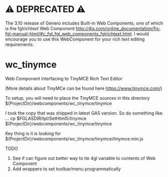 # :warning: DEPRECATED :warning:

The 3.10 release of Genero includes Built-in Web Components, one of which is the fglrichtext Web Component http://4js.com/online_documentation/fjs-fgl-manual-html/#c_fgl_fgl_web_components_fglrichtext.html.  I would encourage you to use this WebComponent for your rich text editing requirements.


# wc_tinymce
Web Component interfacing to TinyMCE Rich Text Editor

(More details about TinyMCe can be found here https://www.tinymce.com/)

To setup, you will need to place the TinyMCE sources in this directory 
$(ProjectDir)/webcomponents/wc_tinymce/tinymce

I took the copy that was shipped in latest GAS version.  So do something like ...
cp $FGLASDIR/tpl/SetHtml5/tinymce $(ProjectDir)/webcomponents/wc_tinymce/tinymce

Key thing is it is looking for 
$(ProjectDir)/webcomponents/wc_tinymce/tinymce/tinymce.min.js

TODO

1. See if can figure out better way to tie 4gl variable to contents of Web Component
2. Add wrappers to set toolbar/menu programmatically

